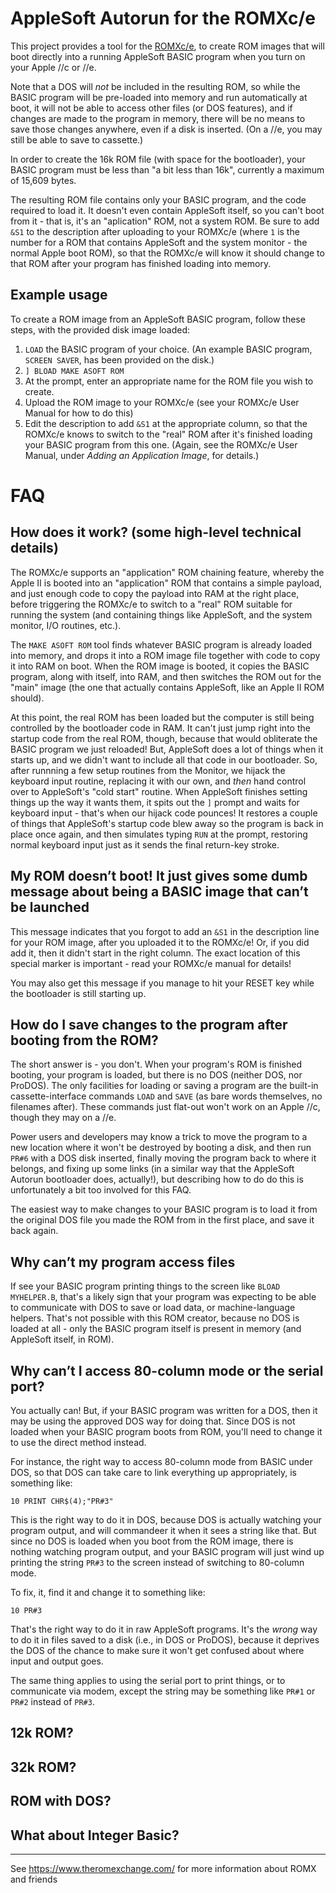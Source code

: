 # AppleSoft Autorun for the ROMXc/e

This project provides a tool for the
[ROMXc/e](https://www.theromexchange.com/), to create
ROM images that will boot directly into a running
AppleSoft BASIC program when you turn on your Apple //c
or //e.

Note that a DOS will *not* be included in the resulting ROM,
so while the BASIC program will be pre-loaded into memory and
run automatically at boot, it will not be able to access other
files (or DOS features), and if changes are made to the
program in memory, there will be no means to save those
changes anywhere, even if a disk is inserted. (On a //e, you
may still be able to save to cassette.)

In order to create the 16k ROM file (with space for the
bootloader), your BASIC program must be less than "a bit less
than 16k", currently a maximum of 15,609 bytes.

The resulting ROM file contains only your BASIC program, and
the code required to load it. It doesn't even contain
AppleSoft itself, so you can't boot from it - that is, it's
an "aplication" ROM, not a system ROM. Be sure to add
`&S1` to the description after uploading to your ROMXc/e
(where `1` is the number for a ROM that contains AppleSoft
and the system monitor - the normal Apple boot ROM),
so that the ROMXc/e will know it should change to that ROM
after your program has finished loading into memory.

## Example usage

To create a ROM image from an AppleSoft BASIC program, follow
these steps, with the provided disk image loaded:

1. `LOAD` the BASIC program of your choice. (An example BASIC
program, `SCREEN SAVER`, has been provided on the disk.)
2. `] BLOAD MAKE ASOFT ROM`
3. At the prompt, enter an appropriate name for the ROM file
you wish to create.
4. Upload the ROM image to your ROMXc/e (see your ROMXc/e
User Manual for how to do this)
5. Edit the description to add `&S1` at the appropriate column,
so that the ROMXc/e knows to switch to the "real" ROM after
it's finished loading your BASIC program from this one.
(Again, see the ROMXc/e User Manual, under *Adding an
Application Image*, for details.)

# FAQ

## How does it work? (some high-level technical details)

The ROMXc/e supports an "application" ROM chaining feature, whereby the Apple II is booted into an "application" ROM that contains a simple payload, and just enough code to copy the payload into RAM at the right place, before triggering the ROMXc/e to switch to a "real" ROM suitable for running the system (and containing things like AppleSoft, and the system monitor, I/O routines, etc.).

The `MAKE ASOFT ROM` tool finds whatever BASIC program is already loaded into memory, and drops it into a ROM image file together with code to copy it into RAM on boot. When the ROM image is booted, it copies the BASIC program, along with itself, into RAM, and then switches the ROM out for the "main" image (the one that actually contains AppleSoft, like an Apple II ROM should).

At this point, the real ROM has been loaded but the computer is still being controlled by the bootloader code in RAM. It can't just jump right into the startup code from the real ROM, though, because that would obliterate the BASIC program we just reloaded! But, AppleSoft does a lot of things when it starts up, and we didn't want to include all that code in our bootloader. So, after runnning a few setup routines from the Monitor, we hijack the keyboard input routine, replacing it with our own, and *then* hand control over to AppleSoft's "cold start" routine. When AppleSoft finishes setting things up the way it wants them, it spits out the `]` prompt and waits for keyboard input - that's when our hijack code pounces! It restores a couple of things that AppleSoft's startup code blew away so the program is back in place once again, and then simulates typing `RUN` at the prompt, restoring normal keyboard input just as it sends the final return-key stroke.

## My ROM doesn’t boot! It just gives some dumb message about being a BASIC image that can’t be launched

This message indicates that you forgot to add an `&S1` in the description line for your ROM image, after you uploaded it to the ROMXc/e! Or, if you did add it, then it didn't start in the right column. The exact location of this special marker is important - read your ROMXc/e manual for details!

You may also get this message if you manage to hit your RESET key while the bootloader is still starting up.

## How do I save changes to the program after booting from the ROM?

The short answer is - you don't. When your program's ROM is finished booting, your program is loaded, but there is no DOS (neither DOS, nor ProDOS). The only facilities for loading or saving a program are the built-in cassette-interface commands `LOAD` and `SAVE` (as bare words themselves, no filenames after). These commands just flat-out won't work on an Apple //c, though they may on a //e.

Power users and developers may know a trick to move the program to a new location where it won't be destroyed by booting a disk, and then run `PR#6` with a DOS disk inserted, finally moving the program back to where it belongs, and fixing up some links (in a similar way that the AppleSoft Autorun bootloader does, actually!), but describing how to do do this is unfortunately a bit too involved for this FAQ.

The easiest way to make changes to your BASIC program is to load it from the original DOS file you made the ROM from in the first place, and save it back again.

## Why can’t my program access files

If see your BASIC program printing things to the screen like `BLOAD MYHELPER.B`, that's a likely sign that your program was expecting to be able to communicate with DOS to save or load data, or machine-language helpers. That's not possible with this ROM creator, because no DOS is loaded at all - only the BASIC program itself is present in memory (and AppleSoft itself, in ROM).

## Why can’t I access 80-column mode or the serial port?

You actually can! But, if your BASIC program was written for a DOS, then it may be using the approved DOS way for doing that. Since DOS is not loaded when your BASIC program boots from ROM, you'll need to change it to use the direct method instead.

For instance, the right way to access 80-column mode from BASIC under DOS, so that DOS can take care to link everything up appropriately, is something like:

```
10 PRINT CHR$(4);"PR#3"
```

This is the right way to do it in DOS, because DOS is actually watching your program output, and will commandeer it when it sees a string like that. But since no DOS is loaded when you boot from the ROM image, there is nothing watching program output, and your BASIC program will just wind up printing the string `PR#3` to the screen instead of switching to 80-column mode.

To fix, it, find it and change it to something like:

```
10 PR#3
```

That's the right way to do it in raw AppleSoft programs. It's the *wrong* way to do it in files saved to a disk (i.e., in DOS or ProDOS), because it deprives the DOS of the chance to make sure it won't get confused about where input and output goes.

The same thing applies to using the serial port to print things, or to communicate via modem, except the string may be something like `PR#1` or `PR#2` instead of `PR#3`.

## 12k ROM?
## 32k ROM?
## ROM with DOS?
## What about Integer Basic?

---

See https://www.theromexchange.com/ for more information about
ROMX and friends
